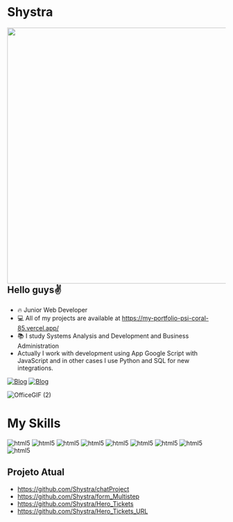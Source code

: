 

# Shystra

<img align="right" height="590em" src="https://raw.githubusercontent.com/gist/Shystra/5ba36dea80f4f9201f72bb94a559c3aa/raw/800bbb29de62cf7f5bf2f5d0cce5eff9ce5e852b/githubcard.svg"/>

## Hello guys✌️
- 🔥 Junior Web Developer
- 💻 All of my projects are available at https://my-portfolio-psi-coral-85.vercel.app/
- 📚 I study Systems Analysis and Development and Business Administration  
-  Actually I work with development using App Google Script with JavaScript and in other cases I use Python and SQL for new integrations.


  

[![Blog](https://img.shields.io/badge/LinkedIn-0077B5?style=for-the-badge&logo=linkedin&logoColor=white)](https://www.linkedin.com/in/jo%C3%A3o-lucas-souza-a94193229/)
[![Blog](https://img.shields.io/badge/Instagram-E4405F?style=for-the-badge&logo=instagram&logoColor=white)](https://www.instagram.com/httpsluucas/)


![OfficeGIF (2)](https://github.com/Shystra/Shystra/assets/124002796/3261dfa9-09da-41b5-9f1e-fec31e5f1f71)



# My Skills

<div style="display: inline_block">
    <img align="center" alt="html5" src="https://img.shields.io/badge/JavaScript-323330?style=for-the-badge&logo=javascript&logoColor=F7DF1E"/>
    <img align="center" alt="html5" src="https://img.shields.io/badge/React-20232A?style=for-the-badge&logo=react&logoColor=61DAFB"/>
    <img align="center" alt="html5" src="https://img.shields.io/badge/React_Router-CA4245?style=for-the-badge&logo=react-router&logoColor=white"/>
    <img align="center" alt="html5" src="https://img.shields.io/badge/Python-14354C?style=for-the-badge&logo=python&logoColor=white"/>
    <img align="center" alt="html5" src="https://img.shields.io/badge/CSS3-1572B6?style=for-the-badge&logo=css3&logoColor=white"/>
    <img align="center" alt="html5" src="https://img.shields.io/badge/HTML5-E34F26?style=for-the-badge&logo=html5&logoColor=white"/>
    <img align="center" alt="html5" src="https://img.shields.io/badge/Node.js-43853D?style=for-the-badge&logo=node.js&logoColor=white"/>
    <img align="center" alt="html5" src="https://img.shields.io/badge/TypeScript-007ACC?style=for-the-badge&logo=typescript&logoColor=white"/>
    <img align="center" alt="html5" src="https://img.shields.io/badge/vite-%23646CFF.svg?style=for-the-badge&logo=vite&logoColor=white"/>

   
    
    

    

</div>

## Projeto Atual
* https://github.com/Shystra/chatProject
* https://github.com/Shystra/form_Multistep
* https://github.com/Shystra/Hero_Tickets
* https://github.com/Shystra/Hero_Tickets_URL
  


